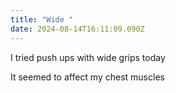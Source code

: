```yaml
---
title: "Wide "
date: 2024-08-14T16:11:09.090Z
---
```


I tried push ups with wide grips today

It seemed to affect my chest muscles
